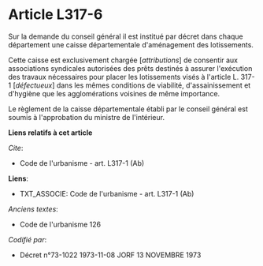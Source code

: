 # Article L317-6

Sur la demande du conseil général il est institué par décret dans chaque département une caisse départementale d'aménagement
des lotissements.

Cette caisse est exclusivement chargée [*attributions*] de consentir aux associations syndicales autorisées des prêts
destinés à assurer l'exécution des travaux nécessaires pour placer les lotissements visés à l'article L. 317-1 [*défectueux*]
dans les mêmes conditions de viabilité, d'assainissement et d'hygiène que les agglomérations voisines de même importance.

Le règlement de la caisse départementale établi par le conseil général est soumis à l'approbation du ministre de l'intérieur.

**Liens relatifs à cet article**

_Cite_:

  - Code de l'urbanisme - art. L317-1 (Ab)

**Liens**:

  - TXT_ASSOCIE: Code de l'urbanisme - art. L317-1 (Ab)

_Anciens textes_:

  - Code de l'urbanisme 126

_Codifié par_:

  - Décret n°73-1022 1973-11-08 JORF 13 NOVEMBRE 1973
